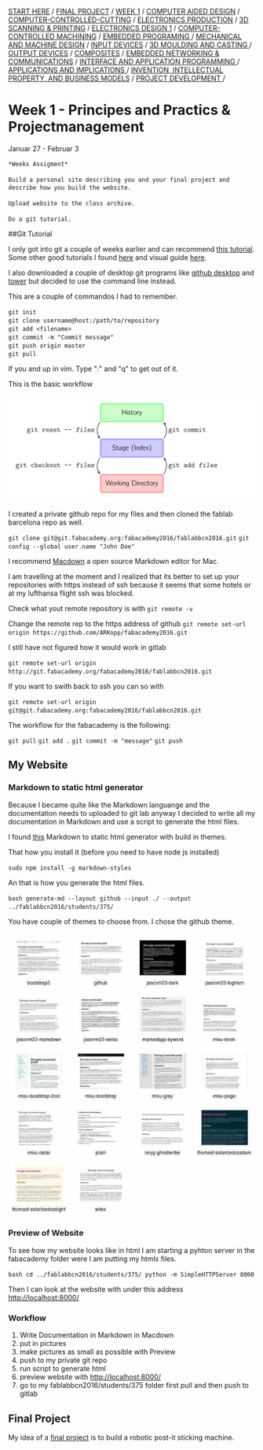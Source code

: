 

[START HERE](./start) / [FINAL PROJECT](./final) / [WEEK 1](./week1) / [COMPUTER AIDED DESIGN](week2) / [COMPUTER-CONTROLLED-CUTTING](./week3) / [ELECTRONICS PRODUCTION](./week4) / [3D SCANNING & PRINTING](./week5) / [ELECTRONICS DESIGN 1](./week6)  / [COMPUTER-CONTROLLED MACHINING](./week7) / [EMBEDDED PROGRAMING ](./week8) / [MECHANICAL AND MACHINE DESIGN](./week9) / [INPUT DEVICES](./week10) / [3D MOULDING AND CASTING ](./week11) / [OUTPUT DEVICES](./week12) /  [COMPOSITES](./week13) / [EMBEDDED NETWORKING & COMMUNICATIONS](./week14) / [INTERFACE AND APPLICATION PROGRAMMING ](./week15) / [APPLICATIONS AND IMPLICATIONS ](./week16) / [INVENTION, INTELLECTUAL PROPERTY, AND BUSINESS MODELS](week17) / [PROJECT DEVELOPMENT ](./week18) /


# Week 1 - Principes and Practics & Projectmanagement 

Januar 27 - Februar 3





~~~
*Weeks Assigment*

Build a personal site describing you and your final project and describe how you build the website. 

Upload website to the class archive. 

Do a git tutorial. 
~~~


##Git Tutorial

I only got into git a couple of weeks earlier and can recommend [this tutorial](http://rogerdudler.github.io/git-guide/). Some other good tutorials I found [here](http://think-like-a-git.net/) and visual guide [here](http://marklodato.github.io/visual-git-guide/index-en.html). 

I also downloaded a couple of desktop git programs like [github desktop](https://desktop.github.com/) and [tower](https://www.git-tower.com/) but decided to use the command line instead.

This are a couple of commandos I had to remember. 

`git init`  
`git clone username@host:/path/to/repository`  
`git add <filename>`  
`git commit -m "Commit message"`  
`git push origin master`  
`git pull`

If you and up in vim. Type ":" and "q" to get out of it. 

This is the basic workflow 

![](images/basic-usage.svg)


I created a private github repo for my files and then cloned the fablab barcelona repo as well. 

`git clone git@git.fabacademy.org:fabacademy2016/fablabbcn2016.git`
`git config --global user.name "John Doe"`

I recommend [Macdown](http://macdown.uranusjr.com/) a open source Markdown editor for Mac. 

I am travelling at the moment and I realized that its better to set up your repositories with https instead of ssh because it seems that some hotels or at my lufthansa flight ssh was blocked. 

Check what yout remote repository is with 
`git remote -v`

Change the remote rep to the https address of github
`git remote set-url origin https://github.com/ARKopp/fabacademy2016.git` 

I still have not figured how it would work in gitlab
 
`git remote set-url origin http://git.fabacademy.org/fabacademy2016/fablabbcn2016.git`

If you want to swith back to ssh you can so with 

`git remote set-url origin git@git.fabacademy.org:fabacademy2016/fablabbcn2016.git`

The workflow for the fabacademy is the following: 

`git pull`
`git add .`
`git commit -m "message"`
`git push`

## My Website


### Markdown to static html generator

Because I became quite like the Markdown languange and the documentation needs to uploaded to git lab anyway I decided to write all my documentation in Markdown and use a script to generate the html files. 

I found [this](https://github.com/mixu/markdown-styles) Markdown to static html generator with build in themes. 

That how you install it (before you need to have node js installed)

`sudo npm install -g markdown-styles`

An that is how you generate the html files. 

``bash
	generate-md --layout github --input ./ --output ../fablabbcn2016/students/375/
``

You have couple of themes to choose from. I chose the github theme.

![](images/montage.jpg)

### Preview of Website

To see how my website looks like in html I am starting a pyhton server in the fabacademy folder were I am putting my htmls files.

``bash
cd ../fablabbcn2016/students/375/
python -m SimpleHTTPServer 8000``

Then I can look at the website with under this address [http://localhost:8000/](http://localhost:8000/)

### Workflow

1. Write Documentation in Markdown in Macdown
2. put in pictures
3. make pictures as small as possible with Preview
4. push to my private git repo
5. run script to generate html
6. preview website with [http://localhost:8000/](http://localhost:8000/)
7. go to my fablabbcn2016/students/375 folder first pull and then push to gitlab

## Final Project

My idea of a [final project](./final) is to build a robotic post-it sticking machine.